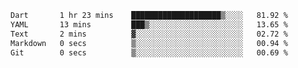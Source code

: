 <!--START_SECTION:waka-->

```txt
Dart       1 hr 23 mins    ████████████████████▒░░░░   81.92 %
YAML       13 mins         ███▒░░░░░░░░░░░░░░░░░░░░░   13.65 %
Text       2 mins          ▓░░░░░░░░░░░░░░░░░░░░░░░░   02.72 %
Markdown   0 secs          ▒░░░░░░░░░░░░░░░░░░░░░░░░   00.94 %
Git        0 secs          ▒░░░░░░░░░░░░░░░░░░░░░░░░   00.69 %
```

<!--END_SECTION:waka-->
